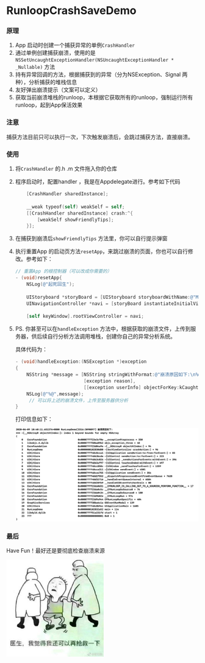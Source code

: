 # RunloopCrashSaveDemo

### 原理

1. App 启动时创建一个捕获异常的单例`CrashHandler`
2. 通过单例创建捕获崩溃，使用的是`NSSetUncaughtExceptionHandler(NSUncaughtExceptionHandler * _Nullable)` 方法
3. 持有异常回调的方法，根据捕获到的异常（分为NSException、Signal 两种），分析捕获的堆栈信息
4. 友好弹出崩溃提示（文案可以定义）
5. 获取当前崩溃堆栈的runloop，本根据它获取所有的runloop，强制运行所有runloop，起到App保活效果

### 注意

捕获方法目前只可以执行一次，下次触发崩溃后，会跳过捕获方法，直接崩溃。

### 使用

1. 将`CrashHandler` 的.h .m 文件拖入你的仓库

2. 程序启动时，配置handler ，我是在Appdelegate进行。参考如下代码

   ```objective-c
       [CrashHandler sharedInstance];
       
       __weak typeof(self) weakSelf = self;
       [[CrashHandler sharedInstance] crash:^{
           [weakSelf showFriendlyTips];
       }];
   ```

3. 在捕获到崩溃后`showFriendlyTips` 方法里，你可以自行提示弹窗

4. 执行重置App 的启动页方法`resetApp`，来跳过崩溃的页面，你也可以自行修改。参考如下：

   ```objective-c
   // 重置App 的根控制器（可以改成你需要的）
   - (void)resetApp{
       NSLog(@"起死回生");
   
       UIStoryboard *storyBoard = [UIStoryboard storyboardWithName:@"Main" bundle:[NSBundle mainBundle]];
       UINavigationController *navi = [storyBoard instantiateInitialViewController];
       
       [self keyWindow].rootViewController = navi;
   ```

5. PS. 你甚至可以在`handleException` 方法中，根据获取的崩溃文件，上传到服务器，供后续自行分析方法调用堆栈，创建你自己的异常分析系统。

   具体代码为：

   ```objective-c
   - (void)handleException:(NSException *)exception
   {
       NSString *message = [NSString stringWithFormat:@"崩溃原因如下:\n%@\n%@",
                            [exception reason],
                            [[exception userInfo] objectForKey:kCaughtExceptionStackInfoKey]];
       NSLog(@"%@",message);
   		// 可以将上述的崩溃文件，上传至服务器供分析    
   }
   ```

   打印信息如下：

   ![](crash.png)

### 最后

Have Fun！最好还是要彻底检查崩溃来源

![](saveme.jpeg)

